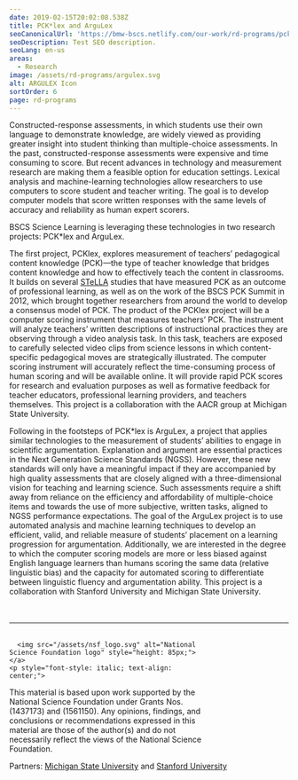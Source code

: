 ```yaml
---
date: 2019-02-15T20:02:08.538Z
title: PCK*lex and ArguLex
seoCanonicalUrl: 'https://bmw-bscs.netlify.com/our-work/rd-programs/pcklex-and-argulex'
seoDescription: Test SEO description.
seoLang: en-us
areas:
  - Research
image: /assets/rd-programs/argulex.svg
alt: ARGULEX Icon
sortOrder: 6
page: rd-programs
---
```

Constructed-response assessments, in which students use their own language to demonstrate knowledge, are widely viewed as providing greater insight into student thinking than multiple-choice assessments. In the past, constructed-response assessments were expensive and time consuming to score. But recent advances in technology and measurement research are making them a feasible option for education settings. Lexical analysis and machine-learning technologies allow researchers to use computers to score student and teacher writing. The goal is to develop computer models that score written responses with the same levels of accuracy and reliability as human expert scorers.

BSCS Science Learning is leveraging these technologies in two research projects: PCK*lex and ArguLex.

The first project, PCKlex, explores measurement of teachers’ pedagogical content knowledge (PCK)—the type of teacher knowledge that bridges content knowledge and how to effectively teach the content in classrooms. It builds on several <a href="/our-work/rd-programs/stella-science-teachers-learning-from-lesson-analysis" target="_blank" rel="noopener noreferrer">STeLLA</a> studies that have measured PCK as an outcome of professional learning, as well as on the work of the BSCS PCK Summit in 2012, which brought together researchers from around the world to develop a consensus model of PCK. The product of the PCKlex project will be a computer scoring instrument that measures teachers’ PCK. The instrument will analyze teachers’ written descriptions of instructional practices they are observing through a video analysis task. In this task, teachers are exposed to carefully selected video clips from science lessons in which content-specific pedagogical moves are strategically illustrated. The computer scoring instrument will accurately reflect the time-consuming process of human scoring and will be available online. It will provide rapid PCK scores for research and evaluation purposes as well as formative feedback for teacher educators, professional learning providers, and teachers themselves. This project is a collaboration with the AACR group at Michigan State University.

Following in the footsteps of PCK*lex is ArguLex, a project that applies similar technologies to the measurement of students’ abilities to engage in scientific argumentation. Explanation and argument are essential practices in the Next Generation Science Standards (NGSS). However, these new standards will only have a meaningful impact if they are accompanied by high quality assessments that are closely aligned with a three-dimensional vision for teaching and learning science. Such assessments require a shift away from reliance on the efficiency and affordability of multiple-choice items and towards the use of more subjective, written tasks, aligned to NGSS performance expectations. The goal of the ArguLex project is to use automated analysis and machine learning techniques to develop an efficient, valid, and reliable measure of students’ placement on a learning progression for argumentation. Additionally, we are interested in the degree to which the computer scoring models are more or less biased against English language learners than humans scoring the same data (relative linguistic bias) and the capacity for automated scoring to differentiate between linguistic fluency and argumentation ability. This project is a collaboration with Stanford University and Michigan State University.

<hr style="margin-top: 3rem; margin-bottom: 2rem;" />
<div class="d-flex justify-content-center">
  <div style="width: 70%;">
    
      <img src="/assets/nsf_logo.svg" alt="National Science Foundation logo" style="height: 85px;">
    </a>
    <p style="font-style: italic; text-align: center;">
This material is based upon work supported by the National Science Foundation under Grants Nos. (1437173) and (1561150). Any opinions, findings, and conclusions or recommendations expressed in this material are those of the author(s) and do not necessarily reflect the views of the National Science Foundation.  
</p>
 </div>
</div>

Partners: <a href="https://msu.edu/" target="_blank" rel="noopener noreferrer">Michigan State University</a> and <a href="https://www.stanford.edu/" target="_blank" rel="noopener noreferrer">Stanford University</a>
